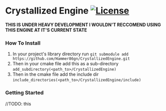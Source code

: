 # Crystallized Engine [![License](https://img.shields.io/badge/license-Apache%202.0-green)](https://github.com/Hammer86gn/CrystallizedEngine/blob/master/LICENSE)

**THIS IS UNDER HEAVY DEVELOPMENT I WOULDN'T RECCOMEND USING THIS ENGINE AT IT'S CURRENT STATE**


### How To Install
1. In your project's library directory run `git submodule add https://github.com/Hammer86gn/CrystallizedEngine.git`
2. Then in your cmake file add this as a sub-directory `add_subdirectory(<path_to>/CrystallizedEngine)`
3. Then in the cmake file add the include dir `include_directories(<path_to>/CrystallizedEngine/include)`

### Getting Started
//TODO: this
